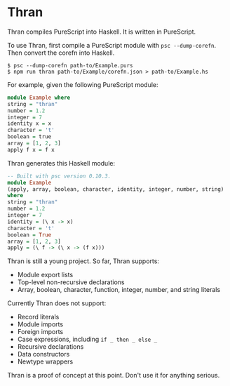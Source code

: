 # Thran

Thran compiles PureScript into Haskell.
It is written in PureScript.

To use Thran, first compile a PureScript module with `psc --dump-corefn`.
Then convert the corefn into Haskell.

``` shell
$ psc --dump-corefn path-to/Example.purs
$ npm run thran path-to/Example/corefn.json > path-to/Example.hs
```

For example, given the following PureScript module:

``` purescript
module Example where
string = "thran"
number = 1.2
integer = 7
identity x = x
character = 't'
boolean = true
array = [1, 2, 3]
apply f x = f x
```

Thran generates this Haskell module:

``` haskell
-- Built with psc version 0.10.3.
module Example
(apply, array, boolean, character, identity, integer, number, string)
where
string = "thran"
number = 1.2
integer = 7
identity = (\ x -> x)
character = 't'
boolean = True
array = [1, 2, 3]
apply = (\ f -> (\ x -> (f x)))
```

Thran is still a young project.
So far, Thran supports:

- Module export lists
- Top-level non-recursive declarations
- Array, boolean, character, function, integer, number, and string literals

Currently Thran does not support:

- Record literals
- Module imports
- Foreign imports
- Case expressions, including `if _ then _ else _`
- Recursive declarations
- Data constructors
- Newtype wrappers

Thran is a proof of concept at this point.
Don't use it for anything serious.
